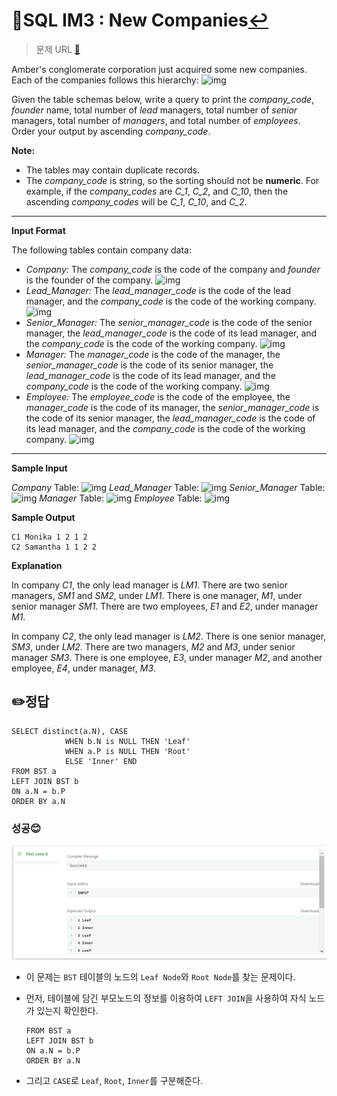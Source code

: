 # 📝SQL IM3 : New Companies[↩](../)

> 문제 URL [🔗](https://www.hackerrank.com/challenges/the-company/problem?isFullScreen=true)

Amber's conglomerate corporation just acquired some new companies. Each of the companies follows this hierarchy: ![img](https://s3.amazonaws.com/hr-challenge-images/19505/1458531031-249df3ae87-ScreenShot2016-03-21at8.59.56AM.png)

Given the table schemas below, write a query to print the *company_code*, *founder* name, total number of *lead* managers, total number of *senior* managers, total number of *managers*, and total number of *employees*. Order your output by ascending *company_code*.

**Note:**

- The tables may contain duplicate records.
- The *company_code* is string, so the sorting should not be **numeric**. For example, if the *company_codes* are *C_1*, *C_2*, and *C_10*, then the ascending *company_codes* will be *C_1*, *C_10*, and *C_2*.

------

**Input Format**

The following tables contain company data:

- *Company:* The *company_code* is the code of the company and *founder* is the founder of the company. ![img](https://s3.amazonaws.com/hr-challenge-images/19505/1458531125-deb0a57ae1-ScreenShot2016-03-21at8.50.04AM.png)
- *Lead_Manager:* The *lead_manager_code* is the code of the lead manager, and the *company_code* is the code of the working company. ![img](https://s3.amazonaws.com/hr-challenge-images/19505/1458534960-2c6d764e3c-ScreenShot2016-03-21at8.50.12AM.png)
- *Senior_Manager:* The *senior_manager_code* is the code of the senior manager, the *lead_manager_code* is the code of its lead manager, and the *company_code* is the code of the working company. ![img](https://s3.amazonaws.com/hr-challenge-images/19505/1458534973-6548194998-ScreenShot2016-03-21at8.50.21AM.png)
- *Manager:* The *manager_code* is the code of the manager, the *senior_manager_code* is the code of its senior manager, the *lead_manager_code* is the code of its lead manager, and the *company_code* is the code of the working company. ![img](https://s3.amazonaws.com/hr-challenge-images/19505/1458534988-7fc0af46ce-ScreenShot2016-03-21at8.50.29AM.png)
- *Employee:* The *employee_code* is the code of the employee, the *manager_code* is the code of its manager, the *senior_manager_code* is the code of its senior manager, the *lead_manager_code* is the code of its lead manager, and the *company_code* is the code of the working company. ![img](https://s3.amazonaws.com/hr-challenge-images/19505/1458535002-d47f63cbb4-ScreenShot2016-03-21at8.50.41AM.png)

------

**Sample Input**

*Company* Table: ![img](https://s3.amazonaws.com/hr-challenge-images/19505/1458535049-2a207c44b3-ScreenShot2016-03-21at8.50.52AM.png) *Lead_Manager* Table: ![img](https://s3.amazonaws.com/hr-challenge-images/19505/1458535073-919107f639-ScreenShot2016-03-21at8.51.03AM.png) *Senior_Manager* Table: ![img](https://s3.amazonaws.com/hr-challenge-images/19505/1458535111-b1c48335b3-ScreenShot2016-03-21at8.51.15AM.png) *Manager* Table: ![img](https://s3.amazonaws.com/hr-challenge-images/19505/1458535122-888f4bf340-ScreenShot2016-03-21at8.51.26AM.png) *Employee* Table: ![img](https://s3.amazonaws.com/hr-challenge-images/19505/1458535134-878767e0d9-ScreenShot2016-03-21at8.51.52AM.png)

**Sample Output**

```
C1 Monika 1 2 1 2
C2 Samantha 1 1 2 2
```

**Explanation**

In company *C1*, the only lead manager is *LM1*. There are two senior managers, *SM1* and *SM2*, under *LM1*. There is one manager, *M1*, under senior manager *SM1*. There are two employees, *E1* and *E2*, under manager *M1*.

In company *C2*, the only lead manager is *LM2*. There is one senior manager, *SM3*, under *LM2*. There are two managers, *M2* and *M3*, under senior manager *SM3*. There is one employee, *E3*, under manager *M2*, and another employee, *E4*, under manager, *M3*.

## ✏️정답

```mysql
SELECT distinct(a.N), CASE 
            WHEN b.N is NULL THEN 'Leaf'
            WHEN a.P is NULL THEN 'Root'
            ELSE 'Inner' END
FROM BST a
LEFT JOIN BST b
ON a.N = b.P
ORDER BY a.N
```

### 성공😊

![image-20221129104129504](images/image-20221129104129504.png)

* 이 문제는 `BST` 테이블의 노드의 `Leaf Node`와 `Root Node`를 찾는 문제이다.

* 먼저, 테이블에 담긴 부모노드의 정보를 이용하여 `LEFT JOIN`을 사용하여 자식 노드가 있는지 확인한다.

  ```mysql
  FROM BST a
  LEFT JOIN BST b
  ON a.N = b.P
  ORDER BY a.N
  ```

* 그리고 `CASE`로 `Leaf`, `Root`, `Inner`를 구분해준다.